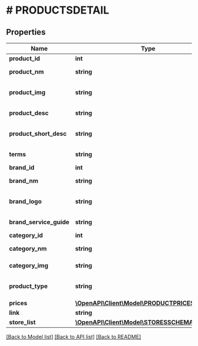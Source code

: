 # # PRODUCTSDETAIL

## Properties

Name | Type | Description | Notes
------------ | ------------- | ------------- | -------------
**product_id** | **int** | Product Id | [optional]
**product_nm** | **string** | Product Name | [optional]
**product_img** | **string** | Link product image | [optional]
**product_desc** | **string** | Product Description | [optional]
**product_short_desc** | **string** | Product Short Description | [optional]
**terms** | **string** | Terms of use | [optional]
**brand_id** | **int** | Brand id | [optional]
**brand_nm** | **string** | Brand name | [optional]
**brand_logo** | **string** | Link to brand logo image | [optional]
**brand_service_guide** | **string** | T&amp;C of brand | [optional]
**category_id** | **int** | Category Id | [optional]
**category_nm** | **string** | Category Name | [optional]
**category_img** | **string** | Category Image | [optional]
**product_type** | **string** | c (cash) hoặc i (item) | [optional]
**prices** | [**\OpenAPI\Client\Model\PRODUCTPRICESCHEMA[]**](PRODUCTPRICESCHEMA.md) |  | [optional]
**link** | **string** |  | [optional]
**store_list** | [**\OpenAPI\Client\Model\STORESSCHEMA[]**](STORESSCHEMA.md) |  | [optional]

[[Back to Model list]](../../README.md#models) [[Back to API list]](../../README.md#endpoints) [[Back to README]](../../README.md)
